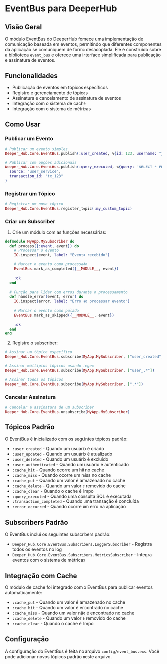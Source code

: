 # EventBus para DeeperHub

## Visão Geral

O módulo EventBus do DeeperHub fornece uma implementação de comunicação baseada em eventos, permitindo que diferentes componentes da aplicação se comuniquem de forma desacoplada. Ele é construído sobre a biblioteca `event_bus` e oferece uma interface simplificada para publicação e assinatura de eventos.

## Funcionalidades

- Publicação de eventos em tópicos específicos
- Registro e gerenciamento de tópicos
- Assinatura e cancelamento de assinatura de eventos
- Integração com o sistema de cache
- Integração com o sistema de métricas

## Como Usar

### Publicar um Evento

```elixir
# Publicar um evento simples
Deeper_Hub.Core.EventBus.publish(:user_created, %{id: 123, username: "johndoe"})

# Publicar com opções adicionais
Deeper_Hub.Core.EventBus.publish(:query_executed, %{query: "SELECT * FROM users"}, 
  source: "user_service", 
  transaction_id: "tx_123"
)
```

### Registrar um Tópico

```elixir
# Registrar um novo tópico
Deeper_Hub.Core.EventBus.register_topic(:my_custom_topic)
```

### Criar um Subscriber

1. Crie um módulo com as funções necessárias:

```elixir
defmodule MyApp.MySubscriber do
  def process({:event, event}) do
    # Processar o evento
    IO.inspect(event, label: "Evento recebido")
    
    # Marcar o evento como processado
    EventBus.mark_as_completed({__MODULE__, event})
    
    :ok
  end
  
  # Função para lidar com erros durante o processamento
  def handle_error(event, error) do
    IO.inspect(error, label: "Erro ao processar evento")
    
    # Marcar o evento como pulado
    EventBus.mark_as_skipped({__MODULE__, event})
    
    :ok
  end
end
```

2. Registre o subscriber:

```elixir
# Assinar um tópico específico
Deeper_Hub.Core.EventBus.subscribe(MyApp.MySubscriber, ["user_created"])

# Assinar múltiplos tópicos usando regex
Deeper_Hub.Core.EventBus.subscribe(MyApp.MySubscriber, ["user_.*"])

# Assinar todos os tópicos
Deeper_Hub.Core.EventBus.subscribe(MyApp.MySubscriber, [".*"])
```

### Cancelar Assinatura

```elixir
# Cancelar a assinatura de um subscriber
Deeper_Hub.Core.EventBus.unsubscribe(MyApp.MySubscriber)
```

## Tópicos Padrão

O EventBus é inicializado com os seguintes tópicos padrão:

- `:user_created` - Quando um usuário é criado
- `:user_updated` - Quando um usuário é atualizado
- `:user_deleted` - Quando um usuário é excluído
- `:user_authenticated` - Quando um usuário é autenticado
- `:cache_hit` - Quando ocorre um hit no cache
- `:cache_miss` - Quando ocorre um miss no cache
- `:cache_put` - Quando um valor é armazenado no cache
- `:cache_delete` - Quando um valor é removido do cache
- `:cache_clear` - Quando o cache é limpo
- `:query_executed` - Quando uma consulta SQL é executada
- `:transaction_completed` - Quando uma transação é concluída
- `:error_occurred` - Quando ocorre um erro na aplicação

## Subscribers Padrão

O EventBus inclui os seguintes subscribers padrão:

- `Deeper_Hub.Core.EventBus.Subscribers.LoggerSubscriber` - Registra todos os eventos no log
- `Deeper_Hub.Core.EventBus.Subscribers.MetricsSubscriber` - Integra eventos com o sistema de métricas

## Integração com Cache

O módulo de cache foi integrado com o EventBus para publicar eventos automaticamente:

- `:cache_put` - Quando um valor é armazenado no cache
- `:cache_hit` - Quando um valor é encontrado no cache
- `:cache_miss` - Quando um valor não é encontrado no cache
- `:cache_delete` - Quando um valor é removido do cache
- `:cache_clear` - Quando o cache é limpo

## Configuração

A configuração do EventBus é feita no arquivo `config/event_bus.exs`. Você pode adicionar novos tópicos padrão neste arquivo.
